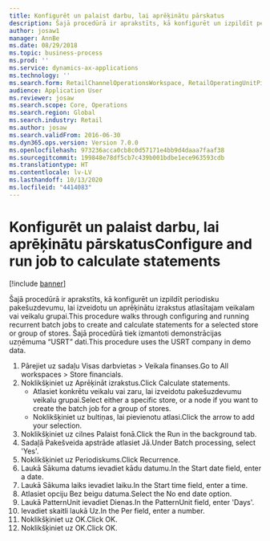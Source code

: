 ```yaml
---
title: Konfigurēt un palaist darbu, lai aprēķinātu pārskatus
description: Šajā procedūrā ir aprakstīts, kā konfigurēt un izpildīt periodisku pakešuzdevumu, lai izveidotu un aprēķinātu izrakstus atlasītajam veikalam vai veikalu grupai.
author: josaw1
manager: AnnBe
ms.date: 08/29/2018
ms.topic: business-process
ms.prod: ''
ms.service: dynamics-ax-applications
ms.technology: ''
ms.search.form: RetailChannelOperationsWorkspace, RetailOperatingUnitPicker, SysRecurrence
audience: Application User
ms.reviewer: josaw
ms.search.scope: Core, Operations
ms.search.region: Global
ms.search.industry: Retail
ms.author: josaw
ms.search.validFrom: 2016-06-30
ms.dyn365.ops.version: Version 7.0.0
ms.openlocfilehash: 973236acca0cb8c0d57171e4bb9d4daaa7faaf38
ms.sourcegitcommit: 199848e78df5cb7c439b001bdbe1ece963593cdb
ms.translationtype: HT
ms.contentlocale: lv-LV
ms.lasthandoff: 10/13/2020
ms.locfileid: "4414083"
---
```

# <a name="configure-and-run-job-to-calculate-statements"></a><span data-ttu-id="3fdb2-103">Konfigurēt un palaist darbu, lai aprēķinātu pārskatus</span><span class="sxs-lookup"><span data-stu-id="3fdb2-103">Configure and run job to calculate statements</span></span>

[!include [banner](../includes/banner.md)]

<span data-ttu-id="3fdb2-104">Šajā procedūrā ir aprakstīts, kā konfigurēt un izpildīt periodisku pakešuzdevumu, lai izveidotu un aprēķinātu izrakstus atlasītajam veikalam vai veikalu grupai.</span><span class="sxs-lookup"><span data-stu-id="3fdb2-104">This procedure walks through configuring and running recurrent batch jobs to create and calculate statements for a selected store or group of stores.</span></span> <span data-ttu-id="3fdb2-105">Šajā procedūrā tiek izmantoti demonstrācijas uzņēmuma “USRT” dati.</span><span class="sxs-lookup"><span data-stu-id="3fdb2-105">This procedure uses the USRT company in demo data.</span></span>

1. <span data-ttu-id="3fdb2-106">Pārejiet uz sadaļu Visas darbvietas > Veikala finanses.</span><span class="sxs-lookup"><span data-stu-id="3fdb2-106">Go to All workspaces > Store financials.</span></span>
2. <span data-ttu-id="3fdb2-107">Noklikšķiniet uz Aprēķināt izrakstus.</span><span class="sxs-lookup"><span data-stu-id="3fdb2-107">Click Calculate statements.</span></span>
    * <span data-ttu-id="3fdb2-108">Atlasiet konkrētu veikalu vai zaru, lai izveidotu pakešuzdevumu veikalu grupai.</span><span class="sxs-lookup"><span data-stu-id="3fdb2-108">Select either a specific store, or a node if you want to create the batch job for a group of stores.</span></span>  
    * <span data-ttu-id="3fdb2-109">Noklikšķiniet uz bultiņas, lai pievienotu atlasi.</span><span class="sxs-lookup"><span data-stu-id="3fdb2-109">Click the arrow to add your selection.</span></span>  
3. <span data-ttu-id="3fdb2-110">Noklikšķiniet uz cilnes Palaist fonā.</span><span class="sxs-lookup"><span data-stu-id="3fdb2-110">Click the Run in the background tab.</span></span>
4. <span data-ttu-id="3fdb2-111">Sadaļā Pakešveida apstrāde atlasiet Jā.</span><span class="sxs-lookup"><span data-stu-id="3fdb2-111">Under Batch processing, select 'Yes'.</span></span>
5. <span data-ttu-id="3fdb2-112">Noklikšķiniet uz Periodiskums.</span><span class="sxs-lookup"><span data-stu-id="3fdb2-112">Click Recurrence.</span></span>
6. <span data-ttu-id="3fdb2-113">Laukā Sākuma datums ievadiet kādu datumu.</span><span class="sxs-lookup"><span data-stu-id="3fdb2-113">In the Start date field, enter a date.</span></span>
7. <span data-ttu-id="3fdb2-114">Laukā Sākuma laiks ievadiet laiku.</span><span class="sxs-lookup"><span data-stu-id="3fdb2-114">In the Start time field, enter a time.</span></span>
8. <span data-ttu-id="3fdb2-115">Atlasiet opciju Bez beigu datuma.</span><span class="sxs-lookup"><span data-stu-id="3fdb2-115">Select the No end date option.</span></span>
9. <span data-ttu-id="3fdb2-116">Laukā PatternUnit ievadiet Dienas.</span><span class="sxs-lookup"><span data-stu-id="3fdb2-116">In the PatternUnit field, enter 'Days'.</span></span>
10. <span data-ttu-id="3fdb2-117">Ievadiet skaitli laukā Uz.</span><span class="sxs-lookup"><span data-stu-id="3fdb2-117">In the Per field, enter a number.</span></span>
11. <span data-ttu-id="3fdb2-118">Noklikšķiniet uz OK.</span><span class="sxs-lookup"><span data-stu-id="3fdb2-118">Click OK.</span></span>
12. <span data-ttu-id="3fdb2-119">Noklikšķiniet uz OK.</span><span class="sxs-lookup"><span data-stu-id="3fdb2-119">Click OK.</span></span>

